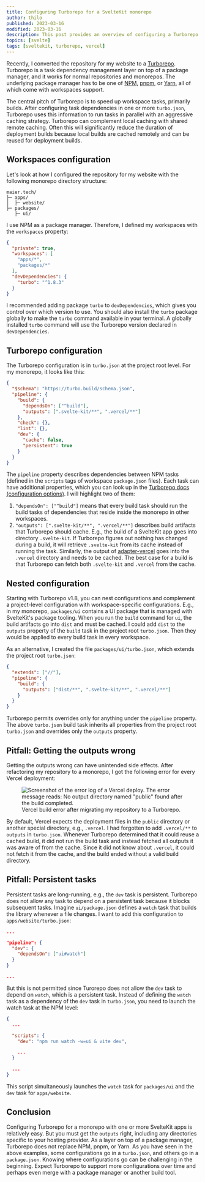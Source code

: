 ```yaml
---
title: Configuring Turborepo for a SvelteKit monorepo
author: thilo
published: 2023-03-16
modified: 2023-03-16
description: This post provides an overview of configuring a Turborepo for a monorepo with SvelteKit apps and dependencies. It also looks at potential pitfalls when you configure your first Turborepo.
topics: [svelte]
tags: [sveltekit, turborepo, vercel]
---
```


<script>
  import Image from '$lib/components/image.svelte';
</script>

Recently, I converted the repository for my website to a [Turborepo](https://turbo.build/repo). Turborepo is a task dependency management layer on top of a package manager, and it works for normal repositories and monorepos. The underlying package manager has to be one of [NPM](https://docs.npmjs.com/), [pnpm](https://pnpm.io/), or [Yarn](https://classic.yarnpkg.com/), all of which come with workspaces support.

The central pitch of Turborepo is to speed up workspace tasks, primarily builds. After configuring task dependencies in one or more `turbo.json`, Turborepo uses this information to run tasks in parallel with an aggressive caching strategy. Turborepo can complement local caching with shared remote caching. Often this will significantly reduce the duration of deployment builds because local builds are cached remotely and can be reused for deployment builds.

## Workspaces configuration

Let's look at how I configured the repository for my website with the following monorepo directory structure:

```
maier.tech/
├─ apps/
│  ├─ website/
├─ packages/
   ├─ ui/
```

I use NPM as a package manager. Therefore, I defined my workspaces with the `workspaces` property:

```json:package.json
{
  "private": true,
  "workspaces": [
    "apps/*",
    "packages/*"
  ],
  "devDependencies": {
    "turbo": "^1.8.3"
  }
}
```

I recommended adding package `turbo` to `devDependencies`, which gives you control over which version to use. You should also install the `turbo` package globally to make the `turbo` command available in your terminal. A globally installed `turbo` command will use the Turborepo version declared in `devDependencies`.

## Turborepo configuration

The Turborepo configuration is in `turbo.json` at the project root level. For my monorepo, it looks like this:

```json:turbo.json
{
  "$schema": "https://turbo.build/schema.json",
  "pipeline": {
    "build": {
      "dependsOn": ["^build"],
      "outputs": [".svelte-kit/**", ".vercel/**"]
    },
    "check": {},
    "lint": {},
    "dev": {
      "cache": false,
      "persistent": true
    }
  }
}
```

The `pipeline` property describes dependencies between NPM tasks (defined in the `scripts` tags of workspace `package.json` files). Each task can have additional properties, which you can look up in the [Turborepo docs (configuration options)](https://turbo.build/repo/docs/reference/configuration). I will highlight two of them:

1. `"dependsOn": ["^build"]` means that every build task should run the build tasks of dependencies that reside inside the monorepo in other workspaces.
1. `"outputs": [".svelte-kit/**", ".vercel/**"]` describes build artifacts that Turborepo should cache. E.g., the build of a SvelteKit app goes into directory `.svelte-kit`. If Turborepo figures out nothing has changed during a build, it will retrieve `.svelte-kit` from its cache instead of running the task. Similarly, the output of [adapter-vercel](https://kit.svelte.dev/docs/adapter-vercel) goes into the `.vercel` directory and needs to be cached. The best case for a build is that Turborepo can fetch both `.svelte-kit` and `.vercel` from the cache.

## Nested configuration

Starting with Turborepo v1.8, you can nest configurations and complement a project-level configuration with workspace-specific configurations. E.g., in my monorepo, `packages/ui` contains a UI package that is managed with SvelteKit's package tooling. When you run the `build` command for `ui`, the build artifacts go into `dist` and must be cached. I could add `dist` to the `outputs` property of the `build` task in the project root `turbo.json`. Then they would be applied to every build task in every workspace.

As an alternative, I created the file `packages/ui/turbo.json`, which extends the project root `turbo.json`:

```json:packages/ui/turbo.json
{
  "extends": ["//"],
  "pipeline": {
    "build": {
      "outputs": ["dist/**", ".svelte-kit/**", ".vercel/**"]
    }
  }
}
```

Turborepo permits overrides only for anything under the `pipeline` property. The above `turbo.json` build task inherits all properties from the project root `turbo.json` and overrides only the `outputs` property.

## Pitfall: Getting the outputs wrong

Getting the outputs wrong can have unintended side effects. After refactoring my repository to a monorepo, I got the following error for every Vercel deployment:

<figure>
<Image
  ratio={1336/826}
  alt='Screenshot of the error log of a Vercel deploy. The error message reads: No output directory named "public" found after the build completed.'
  url="https://share.mailbox.org/ajax/share/044946dc0feec1034ca89b7feec14830b07f10ca02e640f3/1/8/MjQ1/MjQ1LzM2Mg?dl=true"
  loading="lazy" />
<figcaption>Vercel build error after migrating my repository to a Turborepo.</figcaption>
</figure>

By default, Vercel expects the deployment files in the `public` directory or another special directory, e.g., `.vercel`. I had forgotten to add `.vercel/**` to `outputs` in `turbo.json`. Whenever Turborepo determined that it could reuse a cached build, it did not run the build task and instead fetched all outputs it was aware of from the cache. Since it did not know about `.vercel`, it could not fetch it from the cache, and the build ended without a valid build directory.

## Pitfall: Persistent tasks

Persistent tasks are long-running, e.g., the `dev` task is persistent. Turborepo does not allow any task to depend on a persistent task because it blocks subsequent tasks. Imagine `ui/package.json` defines a `watch` task that builds the library whenever a file changes. I want to add this configuration to `apps/website/turbo.json`:

```json:apps/website/turbo.json
...

"pipeline": {
  "dev": {
    "dependsOn": ["ui#watch"]
  }
}

...
```

But this is not permitted since Turorepo does not allow the `dev` task to depend on `watch`, which is a persistent task. Instead of defining the `watch` task as a dependency of the `dev` task in `turbo.json`, you need to launch the watch task at the NPM level:

```json:apps/website/package.json
{
  ...

  "scripts": {
    "dev": "npm run watch -w=ui & vite dev",

    ...
  }

  ...
}
```

This script simultaneously launches the `watch` task for `packages/ui` and the `dev` task for `apps/website`.

## Conclusion

Configuring Turborepo for a monorepo with one or more SvelteKit apps is relatively easy. But you must get the `outputs` right, including any directories specific to your hosting provider. As a layer on top of a package manager, Turborepo does not replace NPM, pnpm, or Yarn. As you have seen in the above examples, some configurations go in a `turbo.json`, and others go in a `package.json`. Knowing where configurations go can be challenging in the beginning. Expect Turborepo to support more configurations over time and perhaps even merge with a package manager or another build tool.
